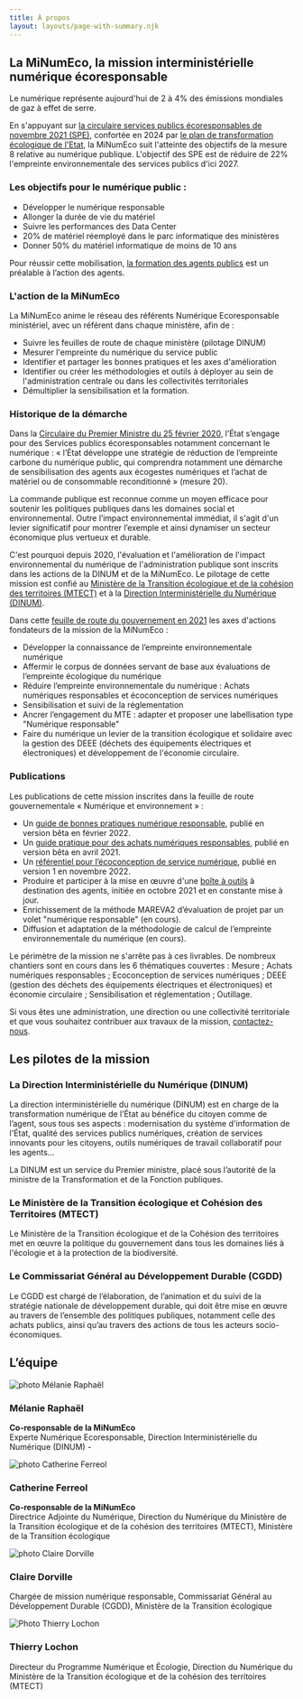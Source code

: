 ```yaml
---
title: À propos
layout: layouts/page-with-summary.njk
---
```


<h2>La MiNumEco, la mission interministérielle numérique écoresponsable</h2>

Le numérique représente aujourd'hui de 2 à 4% des émissions mondiales de gaz à effet de serre.

En s'appuyant sur [la circulaire services publics écoresponsables de novembre 2021 (SPE)](https://www.legifrance.gouv.fr/circulaire/id/45511), confortée en 2024 par [le plan de transformation écologique de l'Etat](https://ecoresponsable.numerique.gouv.fr/posts/lancement-plan-transformation-eco-etat/), la MiNumEco suit l'atteinte des objectifs de la mesure 8 relative au numérique publique. L'objectif des SPE est de réduire de 22% l'empreinte environnementale des services publics d'ici 2027.

### Les objectifs pour le numérique public :

- Développer le numérique responsable
- Allonger la durée de vie du matériel
- Suivre les performances des Data Center
- 20% de matériel réemployé dans le parc informatique des ministères
- Donner 50% du matériel informatique de moins de 10 ans

Pour réussir cette mobilisation, [la formation des agents publics](https://ecoresponsable.numerique.gouv.fr/formations/) est un préalable à l’action des agents.

### L'action de la MiNumEco

La MiNumEco anime le réseau des référents Numérique Ecoresponsable ministériel, avec un référent dans chaque ministère, afin de :

- Suivre les feuilles de route de chaque ministère (pilotage DINUM)
- Mesurer l'empreinte du numérique du service public
- Identifier et partager les bonnes pratiques et les axes d'amélioration
- Identifier ou créer les méthodologies et outils à déployer au sein de l'administration centrale ou dans les collectivités territoriales
- Démultiplier la sensibilisation et la formation.

### Historique de la démarche

Dans la [Circulaire du Premier Ministre du 25 février 2020](https://www.legifrance.gouv.fr/download/pdf/circ?id=44936), l’État s’engage pour des Services publics écoresponsables notamment concernant le numérique : « l’État développe une stratégie de réduction de l’empreinte carbone du numérique public, qui comprendra notamment une démarche de sensibilisation des agents aux écogestes numériques et l’achat de matériel ou de consommable reconditionné » (mesure 20).

La commande publique est reconnue comme un moyen efficace pour soutenir les politiques publiques dans les domaines social et environnemental. Outre l’impact environnemental immédiat, il s'agit d'un levier significatif pour montrer l’exemple et ainsi dynamiser un secteur économique plus vertueux et durable.

C'est pourquoi depuis 2020, l'évaluation et l'amélioration de l'impact environnemental du numérique de l'administration publique sont inscrits dans les actions de la DINUM et de la MiNumEco. Le pilotage de cette mission est confié au [Ministère de la Transition écologique et de la cohésion des territoires (MTECT)](https://www.ecologie.gouv.fr/) et à la [Direction Interministérielle du Numérique (DINUM)](https://www.numerique.gouv.fr/dinum/).

Dans cette [feuille de route du gouvernement en 2021](https://www.ecologie.gouv.fr/numerique-et-environnement-feuille-route) les axes d'actions fondateurs de la mission de la MiNumEco :

- Développer la connaissance de l’empreinte environnementale numérique
- Affermir le corpus de données servant de base aux évaluations de l’empreinte écologique du numérique
- Réduire l’empreinte environnementale du numérique : Achats numériques responsables et écoconception de services numériques
- Sensibilisation et suivi de la réglementation
- Ancrer l’engagement du MTE : adapter et proposer une labellisation type "Numérique responsable"
- Faire du numérique un levier de la transition écologique et solidaire avec la gestion des DEEE (déchets des équipements électriques et électroniques) et développement de l'économie circulaire.

### Publications

Les publications de cette mission inscrites dans la feuille de route gouvernementale « Numérique et environnement » :
- Un [guide de bonnes pratiques numérique responsable](/publications/bonnes-pratiques/), publié en version bêta en février 2022.
- Un [guide pratique pour des achats numériques responsables](/publications/guide-pratique-achats-numeriques-responsables/), publié en version bêta en avril 2021.
- Un [référentiel pour l’écoconception de service numérique](/publications/referentiel-general-ecoconception/), publié en version 1 en novembre 2022.
- Produire et participer à la mise en œuvre d'une [boîte à outils](/publications/boite-outils/) à destination des agents, initiée en octobre 2021 et en constante mise à jour.
- Enrichissement de la méthode MAREVA2 d’évaluation de projet par un volet "numérique responsable" (en cours).
- Diffusion et adaptation de la méthodologie de calcul de l’empreinte environnementale du numérique (en cours).

Le périmètre de la mission ne s'arrête pas à ces livrables. De nombreux chantiers sont en cours dans les 6 thématiques couvertes : Mesure ; Achats numériques responsables ; Ecoconception de services numériques ; DEEE (gestion des déchets des équipements électriques et électroniques) et économie circulaire ; Sensibilisation et réglementation ; Outillage.

Si vous êtes une administration, une direction ou une collectivité territoriale et que vous souhaitez contribuer aux travaux de la mission, [contactez-nous](/contact/).

<h2>Les pilotes de la mission</h2>

### La Direction Interministérielle du Numérique (DINUM)

La direction interministérielle du numérique (DINUM) est en charge de la transformation numérique de l’État au bénéfice du citoyen comme de l’agent, sous tous ses aspects : modernisation du système d'information de l'État, qualité des services publics numériques, création de services innovants pour les citoyens, outils numériques de travail collaboratif pour les agents…

La DINUM est un service du Premier ministre, placé sous l’autorité de la ministre de la Transformation et de la Fonction publiques.

### Le Ministère de la Transition écologique et Cohésion des Territoires (MTECT)

Le Ministère de la Transition écologique et de la Cohésion des territoires met en œuvre la politique du gouvernement dans tous les domaines liés à l'écologie et à la protection de la biodiversité.

### Le Commissariat Général au Développement Durable (CGDD)

Le CGDD est chargé de l’élaboration, de l’animation et du suivi de la stratégie nationale de développement durable, qui doit être mise en œuvre au travers de l’ensemble des politiques publiques, notamment celle des achats publics, ainsi qu’au travers des actions de tous les acteurs socio-économiques.

<h2>L’équipe</h2>

<div class="fr-grid-row fr-grid-row--gutters team">
  <div class="fr-col-12 fr-col-md-3">
    <img src="/img/a-propos/equipe/melanie-raphael.webp" class="fr-responsive-img" alt="photo Mélanie Raphaël">
    <h3 class="">Mélanie Raphaël</h3>
    <p class=""><b>Co-responsable de la MiNumEco</b><br>
    Experte Numérique Ecoresponsable, Direction Interministérielle du Numérique (DINUM) -</p>
  </div>
  <div class="fr-col-12 fr-col-md-3">
    <img src="/img/a-propos/equipe/Catherine-Ferreol.webp" class="fr-responsive-img" alt="photo Catherine Ferreol">
    <h3 class="">Catherine Ferreol</h3>
    <p class=""><b>Co-responsable de la MiNumEco</b><br>
    Directrice Adjointe du Numérique, Direction du Numérique du Ministère de la Transition écologique et de la cohésion des territoires (MTECT), Ministère de la Transition écologique</p>
  </div>
  <div class="fr-col-12 fr-col-md-3">
    <img src="/img/a-propos/equipe/claire-dorville.webp" class="fr-responsive-img" alt="photo Claire Dorville">
    <h3 class="">Claire Dorville</h3>
    <p class="">Chargée de mission numérique responsable, Commissariat Général au Développement Durable (CGDD), Ministère de la Transition écologique</p>
  </div>
  <div class="fr-col-12 fr-col-md-3">
    <img src="/img/a-propos/equipe/thierry-lochon.webp" class="fr-responsive-img" alt="Photo Thierry Lochon">
    <h3 class="">Thierry Lochon</h3>
    <p class="">Directeur du Programme Numérique et Écologie, Direction du Numérique du Ministère de la Transition écologique et de la cohésion des territoires (MTECT)</p>
  </div>
</div>
